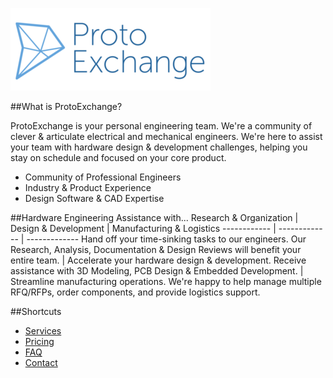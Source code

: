 [![GitHub Logo](/images/brand/px.logo.ga.png)](http://app.ProtoExchange.com)

##What is ProtoExchange?

ProtoExchange is your personal engineering team. We're a community of clever & articulate electrical and mechanical engineers. We're here to assist your team with hardware design & development challenges, helping you stay on schedule and focused on your core product.

* Community of Professional Engineers
* Industry & Product Experience
* Design Software & CAD Expertise


##Hardware Engineering Assistance with...
Research & Organization | Design & Development | Manufacturing & Logistics
------------ | ------------- | -------------
Hand off your time-sinking tasks to our engineers. Our Research, Analysis, Documentation & Design Reviews will benefit your entire team. | Accelerate your hardware design & development. Receive assistance with 3D Modeling, PCB Design & Embedded Development. | Streamline manufacturing operations. We're happy to help manage multiple RFQ/RFPs, order components, and provide logistics support.

##Shortcuts
* [Services](http://app.ProtoExchange.com/#!/welcome#services-section)
* [Pricing](http://app.ProtoExchange.com/#!/pricing)
* [FAQ](http://app.ProtoExchange.com/#!/faq)
* [Contact](http://app.ProtoExchange.com/#!/contact)